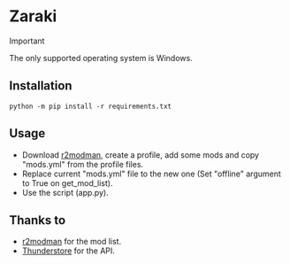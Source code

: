 # Zaraki

> [!IMPORTANT]
> The only supported operating system is Windows.

## Installation
```python -m pip install -r requirements.txt```

## Usage
- Download <a href="https://github.com/ebkr/r2modmanPlus">r2modman</a>, create a profile, add some mods and copy "mods.yml" from the profile files.
- Replace current "mods.yml" file to the new one (Set "offline" argument to True on get_mod_list).
- Use the script (app.py).

## Thanks to
- [r2modman](https://github.com/ebkr/r2modmanPlus) for the mod list.
- [Thunderstore](https://thunderstore.io/) for the API.
